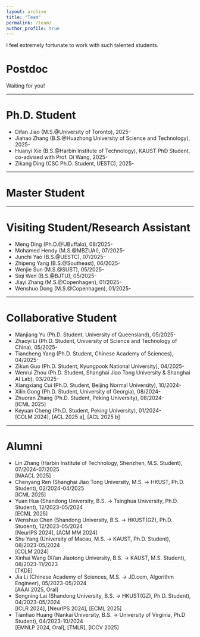 ```yaml
---
layout: archive
title: "Team"
permalink: /team/
author_profile: true
---
```


I feel extremely fortunate to work with such talented students.

Postdoc
===

Waiting for you!

<hr />

Ph.D. Student
===
- Difan Jiao (M.S.@University of Toronto), 2025- <br>
- Jiahao Zhang (B.S.@Huazhong University of Science and Technology), 2025- <br>
- Huanyi Xie (B.S.@Harbin Institute of Technology), KAUST PhD Student, co-advised with Prof. Di Wang, 2025- <br>
- Zikang Ding (CSC Ph.D. Student, UESTC), 2025- <br>


<hr />

Master Student
===


<hr />

Visiting Student/Research Assistant
===
- Meng Ding (Ph.D.@UBuffalo), 08/2025- <br>
- Mohamed Hendy (M.S.@MBZUAI), 07/2025- <br>
- Junchi Yao (B.S.@UESTC), 07/2025- <br>
- Zhipeng Yang (B.S.@Southeast), 06/2025- <br>
- Wenjie Sun (M.S.@SUST), 05/2025- <br>
- Siqi Wen (B.S.@BJTU), 05/2025- <br>
- Jiayi Zhang (M.S.@Copenhagen), 01/2025- <br>
- Wenshuo Dong (M.S.@Copenhagen), 01/2025- <br>



<hr />

Collaborative Student 
===

- Manjiang Yu (Ph.D. Student, University of Queensland), 05/2025- <br>
- Zhaoyi Li (Ph.D. Student, University of Science and Technology of China), 05/2025- <br>
- Tiancheng Yang (Ph.D. Student, Chinese Academy of Sciences), 04/2025- <br>
- Zikun Guo (Ph.D. Student, Kyungpook National University), 04/2025- <br>
- Wenrui Zhou (Ph.D. Student, Shanghai Jiao Tong University & Shanghai AI Lab), 03/2025- <br>
- Xiangxiang Cui (Ph.D. Student, Beijing Normal University), 10/2024- <br>
- Xilin Gong (Ph.D. Student, University of Georgia), 08/2024- <br>
- Zhuoran Zhang (Ph.D. Student, Peking University), 08/2024- <br>
[ICML 2025]
- Keyuan Cheng (Ph.D. Student, Peking University), 01/2024- <br>
[COLM 2024], [ACL 2025 a], [ACL 2025 b]



<hr />


Alumni 
===
- Lin Zhang (Harbin Institute of Technology, Shenzhen, M.S. Student), 07/2024-07/2025  <br>
[NAACL 2025]
- Chenyang Ren (Shanghai Jiao Tong University, M.S. -> HKUST, Ph.D. Student), 02/2024-04/2025  <br>
[ICML 2025]
- Yuan Hua (Shandong University, B.S. -> Tsinghua University, Ph.D. Student), 12/2023-05/2024 <br>
[ECML 2025]
- Wenshuo Chen (Shandong University, B.S. -> HKUST(GZ), Ph.D. Student), 12/2023-05/2024 <br>
[NeurIPS 2024], [ACM MM 2024]
- Shu Yang (University of Macau, M.S. -> KAUST, Ph.D. Student), 08/2023-05/2024  <br>
[COLM 2024]
- Xinhai Wang (Xi’an Jiaotong University, B.S. -> KAUST, M.S. Student), 08/2023-11/2023  <br>
[TKDE]
- Jia Li (Chinese Academy of Sciences, M.S. -> JD.com, Algorithm Engineer), 05/2023-05/2024 <br>
[AAAI 2025, Oral]
- Songning Lai (Shandong University, B.S. -> HKUST(GZ), Ph.D. Student), 04/2023-05/2024   <br>
[ICLR 2024], [NeurIPS 2024], [ECML 2025]
- Tianhao Huang (Nankai University, B.S. -> University of Virginia, Ph.D Student), 04/2023-10/2024   <br>
[EMNLP 2024, Oral], [TMLR], [ICCV 2025]

